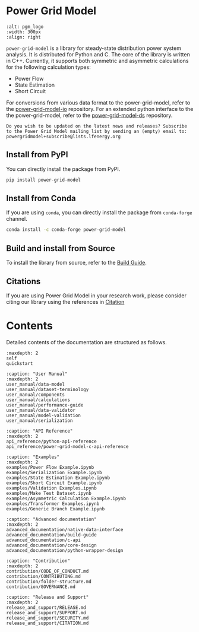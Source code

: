 <!--
SPDX-FileCopyrightText: Contributors to the Power Grid Model project <powergridmodel@lfenergy.org>

SPDX-License-Identifier: MPL-2.0
-->

# Power Grid Model

```{image} https://github.com/PowerGridModel/.github/raw/main/artwork/svg/color.svg
:alt: pgm_logo
:width: 300px
:align: right
```

`power-grid-model` is a library for steady-state distribution power system analysis.
It is distributed for Python and C.
The core of the library is written in C++.
Currently, it supports both symmetric and asymmetric calculations for the following calculation types:

* Power Flow
* State Estimation
* Short Circuit

For conversions from various data format to the power-grid-model, refer to the [power-grid-model-io](https://github.com/PowerGridModel/power-grid-model-io) repository.
For an extended python interface to the the power-grid-model, refer to the [power-grid-model-ds](https://github.com/PowerGridModel/power-grid-model-ds) repository.

```{note}
Do you wish to be updated on the latest news and releases? Subscribe to the Power Grid Model mailing list by sending an (empty) email to: powergridmodel+subscribe@lists.lfenergy.org
```

## Install from PyPI

You can directly install the package from PyPI.

```sh
pip install power-grid-model
```

## Install from Conda

If you are using `conda`, you can directly install the package from `conda-forge` channel.

```sh
conda install -c conda-forge power-grid-model
```

## Build and install from Source

To install the library from source, refer to the [Build Guide](advanced_documentation/build-guide.md).

## Citations

If you are using Power Grid Model in your research work, please consider citing our library using the references in [Citation](release_and_support/CITATION.md)

# Contents

Detailed contents of the documentation are structured as follows.

```{toctree}
:maxdepth: 2
self
quickstart
```

```{toctree}
:caption: "User Manual"
:maxdepth: 2
user_manual/data-model
user_manual/dataset-terminology
user_manual/components
user_manual/calculations
user_manual/performance-guide
user_manual/data-validator
user_manual/model-validation
user_manual/serialization
```

```{toctree}
:caption: "API Reference"
:maxdepth: 2
api_reference/python-api-reference
api_reference/power-grid-model-c-api-reference
```

```{toctree}
:caption: "Examples"
:maxdepth: 2
examples/Power Flow Example.ipynb
examples/Serialization Example.ipynb
examples/State Estimation Example.ipynb
examples/Short Circuit Example.ipynb
examples/Validation Examples.ipynb
examples/Make Test Dataset.ipynb
examples/Asymmetric Calculation Example.ipynb
examples/Transformer Examples.ipynb
examples/Generic Branch Example.ipynb
```

```{toctree}
:caption: "Advanced documentation"
:maxdepth: 2
advanced_documentation/native-data-interface
advanced_documentation/build-guide
advanced_documentation/c-api
advanced_documentation/core-design
advanced_documentation/python-wrapper-design
```

```{toctree}
:caption: "Contribution"
:maxdepth: 2
contribution/CODE_OF_CONDUCT.md
contribution/CONTRIBUTING.md
contribution/folder-structure.md
contribution/GOVERNANCE.md
```

```{toctree}
:caption: "Release and Support"
:maxdepth: 2
release_and_support/RELEASE.md
release_and_support/SUPPORT.md
release_and_support/SECURITY.md
release_and_support/CITATION.md
```
